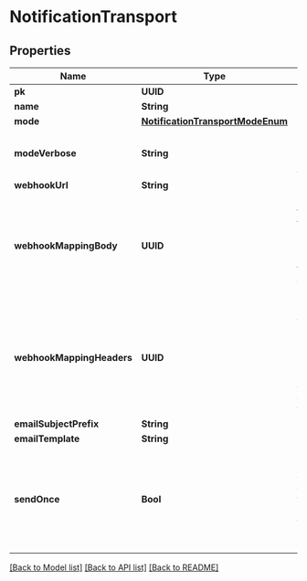 # NotificationTransport

## Properties
Name | Type | Description | Notes
------------ | ------------- | ------------- | -------------
**pk** | **UUID** |  | [readonly] 
**name** | **String** |  | 
**mode** | [**NotificationTransportModeEnum**](NotificationTransportModeEnum.md) |  | [optional] 
**modeVerbose** | **String** | Return selected mode with a UI Label | [readonly] 
**webhookUrl** | **String** |  | [optional] 
**webhookMappingBody** | **UUID** | Customize the body of the request. Mapping should return data that is JSON-serializable. | [optional] 
**webhookMappingHeaders** | **UUID** | Configure additional headers to be sent. Mapping should return a dictionary of key-value pairs | [optional] 
**emailSubjectPrefix** | **String** |  | [optional] 
**emailTemplate** | **String** |  | [optional] 
**sendOnce** | **Bool** | Only send notification once, for example when sending a webhook into a chat channel. | [optional] 

[[Back to Model list]](../README.md#documentation-for-models) [[Back to API list]](../README.md#documentation-for-api-endpoints) [[Back to README]](../README.md)


